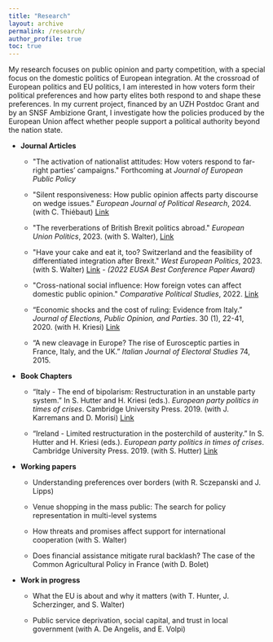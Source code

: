 ```yaml
---
title: "Research"
layout: archive
permalink: /research/
author_profile: true
toc: true
---
```



My research focuses on public opinion and party competition, with a special focus on the domestic politics of European integration. At the crossroad of European politics and EU politics, I am interested in how voters form their political preferences and how party elites both respond to and shape these preferences. In my current project, financed by an UZH Postdoc Grant and by an SNSF Ambizione Grant, I investigate how the policies produced by the European Union affect whether people support a political authority beyond the nation state.



- **Journal Articles**
	
	- "The activation of nationalist attitudes: How voters respond to far-right parties’ campaigns." Forthcoming at <em>Journal of European Public Policy</em>
	
	- "Silent responsiveness: How public opinion affects party discourse on wedge issues." <em>European Journal of Political Research</em>, 2024. (with C. Thiébaut) <a href="https://ejpr.onlinelibrary.wiley.com/doi/10.1111/1475-6765.12659">Link</a> 
	
	- "The reverberations of British Brexit politics abroad." <em>European Union Politics</em>, 2023. (with S. Walter), <a href="https://journals.sagepub.com/doi/full/10.1177/14651165231207225">Link</a> 

	- "Have your cake and eat it, too? Switzerland and the feasibility of differentiated integration after Brexit." <em>West European Politics</em>, 2023. (with S. Walter) <a href="https://www.tandfonline.com/doi/full/10.1080/01402382.2023.2192083">Link</a> - <em>(2022 EUSA Best Conference Paper Award)</em>
	
	- "Cross-national social influence: How foreign votes can affect domestic public opinion." <em>Comparative Political Studies</em>, 2022. <a href="https://journals.sagepub.com/doi/full/10.1177/00104140221088846">Link</a>

	- “Economic shocks and the cost of ruling: Evidence from Italy.” <em>Journal of Elections, Public Opinion, and Parties</em>. 30 (1), 22-41, 2020. (with H. Kriesi) <a href="https://www.tandfonline.com/doi/full/10.1080/17457289.2019.1571496">Link</a>

	- “A new cleavage in Europe? The rise of Eurosceptic parties in France, Italy, and the UK.” <em>Italian Journal of Electoral Studies</em> 74, 2015. 


- **Book Chapters**

	- “Italy - The end of bipolarism: Restructuration in an unstable party system.” In S. Hutter and H. Kriesi (eds.). <em>European party politics in times of crises</em>. Cambridge University Press. 2019. (with J. Karremans and D. Morisi) <a href="https://www.cambridge.org/core/books/european-party-politics-in-times-of-crisis/italy-the-end-of-bipolarism-restructuration-in-an-unstable-party-system/23471B3E30ED5B76FBDC6A1A08FBCEE8">Link</a> 

	- “Ireland - Limited restructuration in the posterchild of austerity.” In S. Hutter and H. Kriesi (eds.). <em>European party politics in times of crises</em>. Cambridge University Press. 2019. (with S. Hutter) <a href="https://www.cambridge.org/core/books/european-party-politics-in-times-of-crisis/ireland-limited-restructuration-in-the-poster-child-of-austerity/50B07F6AEB93C93A19E21795AB19E19C">Link</a>


- **Working papers**
	
	- Understanding preferences over borders (with R. Sczepanski and J. Lipps)

	- Venue shopping in the mass public: The search for policy representation in multi-level systems
	
	- How threats and promises affect support for international cooperation (with S. Walter)
	 
	- Does financial assistance mitigate rural backlash? The case of the Common Agricultural Policy in France (with D. Bolet)


- **Work in progress**
    
	- What the EU is about and why it matters (with T. Hunter, J. Scherzinger, and S. Walter)
	
	- Public service deprivation, social capital, and trust in local government (with A. De Angelis, and E. Volpi)
	
	

